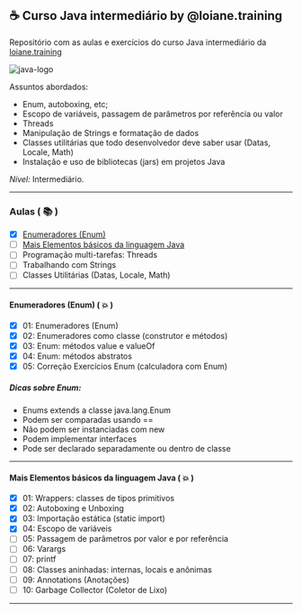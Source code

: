 ## ☕ Curso Java intermediário by @loiane.training
Repositório com as aulas e exercícios do curso Java intermediário da [loiane.training](https://loiane.training/curso/java-intermediario)

![java-logo](https://s2.glbimg.com/q-0B1SbZWYgxxnLwsf6dbXgivj4=/696x390/smart/filters:cover():strip_icc()/i.s3.glbimg.com/v1/AUTH_08fbf48bc0524877943fe86e43087e7a/internal_photos/bs/2021/P/f/y52r4ySZWLkJjEhKLhgw/2014-11-14-java-logo.jpg)

Assuntos abordados:

- Enum, autoboxing, etc;
- Escopo de variáveis, passagem de parâmetros por referência ou valor
- Threads
- Manipulação de Strings e formatação de dados
- Classes utilitárias que todo desenvolvedor deve saber usar (Datas, Locale, Math)
- Instalação e uso de bibliotecas (jars) em projetos Java

*Nível:* Intermediário.

***

### Aulas ( 📚 )

- [x] [Enumeradores (Enum)](#enumeradores)
- [ ] [Mais Elementos básicos da linguagem Java](#elementos-basicos)
- [ ] Programação multi-tarefas: Threads
- [ ] Trabalhando com Strings
- [ ] Classes Utilitárias (Datas, Locale, Math)

***

<div id="enumeradores" />

#### Enumeradores (Enum) ( 💥 )

- [x] 01: Enumeradores (Enum)
- [x] 02: Enumeradores como classe (construtor e métodos)
- [x] 03: Enum: métodos value e valueOf
- [x] 04: Enum: métodos abstratos
- [x] 05: Correção Exercícios Enum (calculadora com Enum)

##### Dicas sobre Enum:

- Enums extends a classe java.lang.Enum
- Podem ser comparadas usando ==
- Não podem ser instanciadas com new
- Podem implementar interfaces
- Pode ser declarado separadamente ou dentro de classe

***

<div id="elementos-basicos" />

#### Mais Elementos básicos da linguagem Java ( 💥 )

- [x] 01: Wrappers: classes de tipos primitivos
- [x] 02: Autoboxing e Unboxing
- [x] 03: Importação estática (static import)
- [x] 04: Escopo de variáveis
- [ ] 05: Passagem de parâmetros por valor e por referência
- [ ] 06: Varargs
- [ ] 07: printf
- [ ] 08: Classes aninhadas: internas, locais e anônimas
- [ ] 09: Annotations (Anotações)
- [ ] 10: Garbage Collector (Coletor de Lixo)

***
